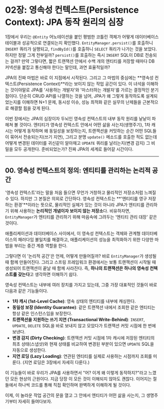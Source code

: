 # 02장: 영속성 컨텍스트(Persistence Context): JPA 동작 원리의 심장

1장에서 우리는 `@Entity` 어노테이션을 붙인 평범한 코틀린 객체가 어떻게 데이터베이스 테이블과 성공적으로 연결되는지 확인했다. `EntityManager.persist()`를 호출하니 `INSERT` 쿼리가 실행되고, `findById()`를 호출하니 `SELECT` 쿼리가 나가는 것을 보았다. 하지만 정말 그게 전부일까? `persist()`를 호출하는 즉시 `INSERT` SQL이 DB로 전송되는 걸까? 만약 그렇다면, 짧은 트랜잭션 안에서 수백 개의 엔티티를 저장할 때마다 DB 커넥션을 붙잡고 통신해야 한다는 말인데, 과연 효율적일까?

JPA의 진짜 마법은 바로 이 지점에서 시작된다. 그리고 그 마법의 중심에는 **영속성 컨텍스트(Persistence Context)**라는 보이지 않는 작업 공간이 있다. 이 녀석을 이해하는 것이야말로 JPA를 '사용하는 개발자'와 '마스터하는 개발자'를 가르는 결정적인 분기점이다. 단순히 CRUD API를 나열하는 것을 넘어, JPA가 왜 그렇게 동작하도록 설계되었는지를 이해하면 N+1 문제, 동시성 이슈, 성능 최적화 같은 실무의 난제들을 근본적으로 해결할 힘을 갖게 된다.

이번 장에서는 JPA의 심장이자 두뇌인 영속성 컨텍스트의 내부 동작 원리를 낱낱이 파헤쳐 볼 것이다. 엔티티가 영속성 컨텍스트 안에서 어떤 삶을 사는지(생명주기), 1차 캐시는 어떻게 동작하며 왜 동일성을 보장하는지, 트랜잭션을 커밋하는 순간 어떤 SQL들이 묶어서 전송되는지(쓰기 지연), 그리고 분명 `update()` 메소드를 호출한 적도 없는데 어떻게 변경된 데이터를 귀신같이 알아채고 `UPDATE` 쿼리를 날리는지(변경 감지) 그 비밀을 모두 공개한다. 준비되었는가? 진짜 JPA의 세계로 들어갈 시간이다.

---

## 00. 영속성 컨텍스트의 정의: 엔티티를 관리하는 논리적 공간

'영속성 컨텍스트'라는 말을 처음 들으면 무언가 거창하고 물리적인 저장소처럼 느껴질 수 있다. 하지만 그 본질은 의외로 간단하다. 영속성 컨텍스트는 **'엔티티를 영구 저장하는 환경'**이라는 뜻으로, 물리적인 실체가 있는 것이 아니라 JPA가 엔티티를 관리하기 위해 사용하는 **논리적인 개념이자 보이지 않는 저장소**다. 비유하자면, `EntityManager`가 엔티티를 관리하기 위해 마음속에 그려두는 '엔티티 관리 대장' 같은 것이다.

애플리케이션과 데이터베이스 사이에서, 이 영속성 컨텍스트는 객체와 관계형 데이터베이스의 패러다임 불일치를 해결하고, 애플리케이션의 성능을 최적화하기 위한 다양한 마법을 부리는 중간 계층 역할을 한다.

그렇다면 이 '논리적 공간'은 언제, 어떻게 만들어질까? 바로 `EntityManager`가 생성될 때 함께 만들어진다. 그리고 스프링 프레임워크 환경에서는 보통 트랜잭션이 시작될 때 생성되어 트랜잭션이 끝날 때 함께 사라진다. 즉, **하나의 트랜잭션은 하나의 영속성 컨텍스트를 갖는다**고 생각하면 이해하기 쉽다.



영속성 컨텍스트는 내부에 여러 장치를 가지고 있는데, 그중 가장 대표적인 것들이 바로 다음과 같은 기능들이다.

* **1차 캐시 (1st-Level Cache)**: 영속 상태의 엔티티를 내부에 캐싱한다.
* **동일성 보장 (Identity Guarantee)**: 같은 트랜잭션 내에서 조회한 같은 엔티티는 항상 같은 인스턴스임을 보장한다.
* **트랜잭션을 지원하는 쓰기 지연 (Transactional Write-Behind)**: `INSERT`, `UPDATE`, `DELETE` SQL을 바로 보내지 않고 모았다가 트랜잭션 커밋 시점에 한 번에 보낸다.
* **변경 감지 (Dirty Checking)**: 트랜잭션 커밋 시점에 1차 캐시에 저장된 엔티티의 최초 상태(스냅샷)와 현재 상태를 비교하여 변경된 부분이 있으면 `UPDATE` SQL을 자동으로 생성한다.
* **지연 로딩 (Lazy Loading)**: 연관된 엔티티를 실제로 사용하는 시점까지 조회를 미룬다. (지연 로딩은 3장에서 자세히 다룬다.)

이 기능들이 바로 우리가 JPA를 사용하면서 "어? 이게 왜 이렇게 동작하지?"라고 느꼈던 모든 현상의 근원이다. 지금 당장 이 모든 것이 이해되지 않아도 괜찮다. 이어지는 절들에서 하나씩 코드를 통해 직접 확인하며 완벽하게 이해하게 될 것이다.

이제, 이 놀라운 작업 공간의 문을 열고 그 안에서 엔티티가 어떤 삶을 사는지, 그 생명주기부터 자세히 들여다보자.